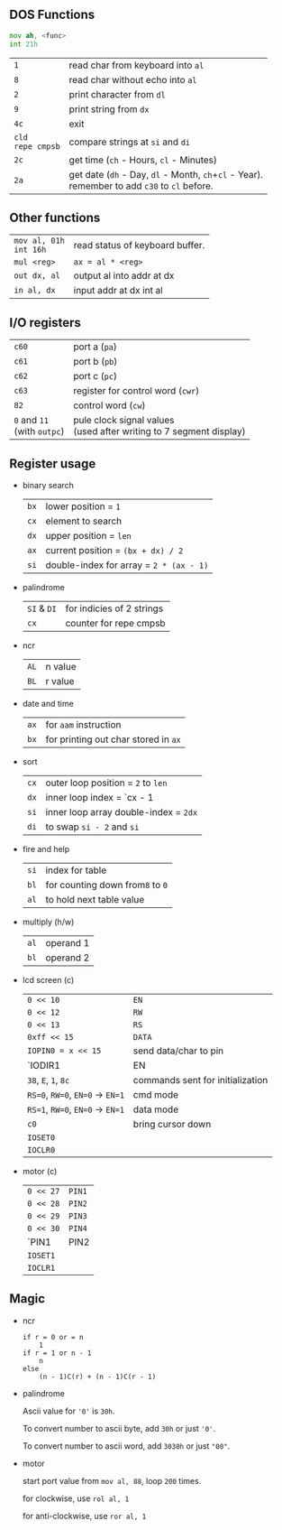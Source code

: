 ## DOS Functions

```asm
mov ah, <func>
int 21h
```

|                         |                                                              |
| ----------------------- | :----------------------------------------------------------- |
| `1`                     | read char from keyboard into `al`                            |
| `8`                     | read char without echo into `al`                             |
| `2`                     | print character from `dl`                                    |
| `9`                     | print string from `dx`                                       |
| `4c`                    | exit                                                         |
| `cld`<br />`repe cmpsb` | compare strings at `si` and `di`                             |
| `2c`                    | get time (`ch` - Hours, `cl` - Minutes)                      |
| `2a`                    | get date (`dh` - Day, `dl` - Month, `ch`+`cl` - Year). <br />remember to add `c30` to `cl` before. |



## Other functions



|                               |                                 |
| ----------------------------- | ------------------------------- |
| `mov al, 01h` <br />`int 16h` | read status of keyboard buffer. |
| `mul <reg>`                   | `ax = al * <reg>`               |
| `out dx, al`                  | output al into addr at dx       |
| `in al, dx`                   | input addr at dx int al         |



## I/O registers

|                                  |                                                              |
| -------------------------------- | ------------------------------------------------------------ |
| `c60`                            | port a (`pa`)                                                |
| `c61`                            | port b (`pb`)                                                |
| `c62`                            | port c (`pc`)                                                |
| `c63`                            | register for control word (`cwr`)                            |
| `82`                             | control word (`cw`)                                          |
| `0` and `11`<br />(with `outpc`) | pule clock signal values<br />(used after writing to 7 segment display) |



## Register usage

- binary search

    |      |                                         |
    | ---- | --------------------------------------- |
    | `bx` | lower position = `1`                    |
    | `cx` | element to search                       |
    | `dx` | upper position = `len`                  |
    | `ax` | current position = `(bx + dx) / 2`      |
    | `si` | double-index for array = `2 * (ax - 1)` |

- palindrome

    |             |                           |
    | ----------- | ------------------------- |
    | `SI` & `DI` | for indicies of 2 strings |
    | `cx`        | counter for repe cmpsb    |

- ncr

    |      |         |
    | ---- | ------- |
    | `AL` | n value |
    | `BL` | r value |

- date and time

    |      |                                      |
    | ---- | ------------------------------------ |
    | `ax` | for `aam` instruction                |
    | `bx` | for printing out char stored in `ax` |

- sort

    |      |                                       |
    | ---- | ------------------------------------- |
    | `cx` | outer loop position = `2` to `len`    |
    | `dx` | inner loop index = `cx - 1            |
    | `si` | inner loop array double-index = `2dx` |
    | `di` | to swap `si - 2` and `si`             |

- fire and help

    |      |                                  |
    | ---- | -------------------------------- |
    | `si` | index for table                  |
    | `bl` | for counting down from`8` to `0` |
    | `al` | to hold next table value         |

- multiply (h/w)

    |      |           |
    | ---- | --------- |
    | `al` | operand 1 |
    | `bl` | operand 2 |

- lcd screen (c)

    |                                |                                  |
    | ------------------------------ | -------------------------------- |
    | `0 << 10`                      | `EN`                             |
    | `0 << 12`                      | `RW`                             |
    | `0 << 13`                      | `RS`                             |
    | `0xff << 15`                   | `DATA`                           |
    | `IOPIN0 = x << 15`                | send data/char to pin |
    | `IODIR1 | EN | RW | RS | DATA` | `IODIR1`                         |
    | `38`, `E`, `1`, `8c`           | commands sent for initialization |
    | `RS=0`, `RW=0`, `EN=0` ->  `EN=1` | cmd mode |
    | `RS=1`, `RW=0`, `EN=0` ->  `EN=1` | data mode |
    | `c0` | bring cursor down |
    | `IOSET0` |  |
    | `IOCLR0` |  |

- motor (c)

    |                             |          |
    | --------------------------- | -------- |
    | `0 << 27`                   | `PIN1`   |
    | `0 << 28`                   | `PIN2`   |
    | `0 << 29`                   | `PIN3`   |
    | `0 << 30`                   | `PIN4`   |
    | `PIN1 | PIN2 | PIN3 | PIN4` | `IODIR1` |
    | `IOSET1`                    |          |
    | `IOCLR1`                    |          |



##  Magic

- ncr

    ```
    if r = 0 or = n
        1
    if r = 1 or n - 1
        n
    else
        (n - 1)C(r) + (n - 1)C(r - 1)      
    ```

- palindrome

  Ascii value for `'0'` is `30h`.

  To convert number to ascii byte, add `30h` or just `'0'`.

  To convert number to ascii word, add `3030h` or just `"00"`.

  

- motor

  start port value from `mov al, 88`, loop `200` times.
  
  for clockwise, use `rol al, 1`
  
  for anti-clockwise, use `ror al, 1`

